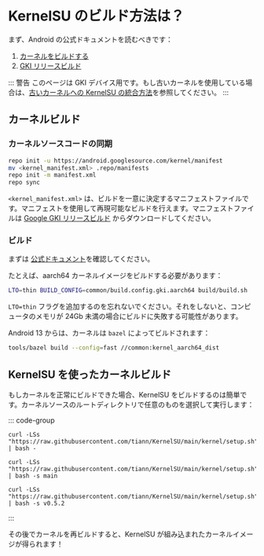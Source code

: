 # KernelSU のビルド方法は？

まず、Android の公式ドキュメントを読むべきです：

1. [カーネルをビルドする](https://source.android.com/docs/setup/build/building-kernels)
2. [GKI リリースビルド](https://source.android.com/docs/core/architecture/kernel/gki-release-builds)

::: 警告
このページは GKI デバイス用です。もし古いカーネルを使用している場合は、[古いカーネルへの KernelSU の統合方法](how-to-integrate-for-non-gki)を参照してください。
:::

## カーネルビルド

### カーネルソースコードの同期

```sh
repo init -u https://android.googlesource.com/kernel/manifest
mv <kernel_manifest.xml> .repo/manifests
repo init -m manifest.xml
repo sync
```

`<kernel_manifest.xml>` は、ビルドを一意に決定するマニフェストファイルです。マニフェストを使用して再現可能なビルドを行えます。マニフェストファイルは [Google GKI リリースビルド](https://source.android.com/docs/core/architecture/kernel/gki-release-builds) からダウンロードしてください。

### ビルド

まずは [公式ドキュメント](https://source.android.com/docs/setup/build/building-kernels)を確認してください。

たとえば、aarch64 カーネルイメージをビルドする必要があります：

```sh
LTO=thin BUILD_CONFIG=common/build.config.gki.aarch64 build/build.sh
```
`LTO=thin` フラグを追加するのを忘れないでください。それをしないと、コンピュータのメモリが 24Gb 未満の場合にビルドに失敗する可能性があります。

Android 13 からは、カーネルは `bazel` によってビルドされます：

```sh
tools/bazel build --config=fast //common:kernel_aarch64_dist
```
## KernelSU を使ったカーネルビルド

もしカーネルを正常にビルドできた場合、KernelSU をビルドするのは簡単です。カーネルソースのルートディレクトリで任意のものを選択して実行します：

::: code-group
```sh[最新タグ(安定版)]
curl -LSs "https://raw.githubusercontent.com/tiann/KernelSU/main/kernel/setup.sh" | bash -
```
```sh[ main ブランチ (開発用)]
curl -LSs "https://raw.githubusercontent.com/tiann/KernelSU/main/kernel/setup.sh" | bash -s main
```
```sh[タグを選択 (例：v0.5.2)]
curl -LSs "https://raw.githubusercontent.com/tiann/KernelSU/main/kernel/setup.sh" | bash -s v0.5.2
```

:::

その後でカーネルを再ビルドすると、KernelSU が組み込まれたカーネルイメージが得られます！
